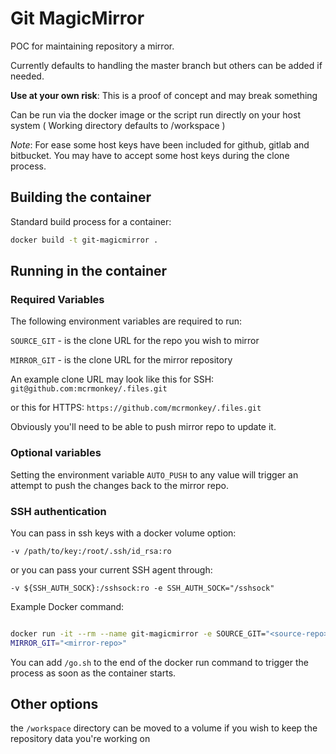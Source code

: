 # Git MagicMirror

POC for maintaining repository a mirror.

Currently defaults to handling the master branch but others can be added if needed.

**Use at your own risk**: This is a proof of concept and may break something

Can be run via the docker image or the script run directly on your host system
( Working directory defaults to /workspace )

*Note*: For ease some host keys have been included for github, gitlab and
bitbucket. You may have to accept some host keys during the clone process.

## Building the container

Standard build process for a container:

```bash
docker build -t git-magicmirror .

```

## Running in the container


### Required Variables

The following environment variables are required to run:

`SOURCE_GIT` - is the clone URL for the repo you wish to mirror

`MIRROR_GIT` - is the clone URL for the mirror repository

An example clone URL may look like this for SSH: `git@github.com:mcrmonkey/.files.git`

or this for HTTPS: `https://github.com/mcrmonkey/.files.git`

Obviously you'll need to be able to push mirror repo to update it.

### Optional variables

Setting the environment variable `AUTO_PUSH` to any value will trigger an
attempt to push the changes back to the mirror repo.

### SSH authentication

You can pass in ssh keys with a docker volume option:

`-v /path/to/key:/root/.ssh/id_rsa:ro`

or you can pass your current SSH agent through:

`-v ${SSH_AUTH_SOCK}:/sshsock:ro -e SSH_AUTH_SOCK="/sshsock"`


Example Docker command:

```bash

docker run -it --rm --name git-magicmirror -e SOURCE_GIT="<source-repo>" -e
MIRROR_GIT="<mirror-repo>"

```

You can add `/go.sh` to the end of the docker run command to trigger the
process as soon as the container starts.

## Other options 

the `/workspace` directory can be moved to a volume if you wish to keep the
repository data you're working on



